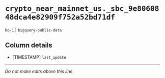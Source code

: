# `crypto_near_mainnet_us._sbc_9e8060848dca4e82909f752a52bd71df`
`bq-1` | `bigquery-public-data`

## Column details
* [TIMESTAMP] `last_update`

-------------------------------------------------------------------------------
*Do not make edits above this line.*
